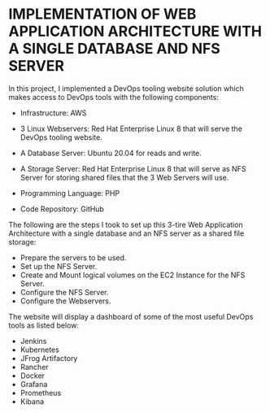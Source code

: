# IMPLEMENTATION OF WEB APPLICATION ARCHITECTURE WITH A SINGLE DATABASE AND NFS SERVER

In this project, I implemented a DevOps tooling website solution which makes access to DevOps tools with the following components:

- Infrastructure: AWS

- 3 Linux Webservers: Red Hat Enterprise Linux 8 that will serve the DevOps tooling website.

- A Database Server: Ubuntu 20.04 for reads and write.

- A Storage Server: Red Hat Enterprise Linux 8 that will serve as NFS Server for storing shared files that the 3 Web Servers will use.

- Programming Language: PHP

- Code Repository: GitHub

The following are the steps I took to set up this 3-tire Web Application Architecture with a single database and an NFS server as a shared file storage:

- Prepare the servers to be used.
- Set up the NFS Server.
- Create and Mount logical volumes on the EC2 Instance for the NFS Server.
- Configure the NFS Server.
- Configure the Webservers.


The website will display a dashboard of some of the most useful DevOps tools as listed below:

- Jenkins
- Kubernetes
- JFrog Artifactory
- Rancher
- Docker
- Grafana
- Prometheus
- Kibana

